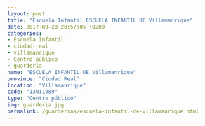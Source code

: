 ```yaml
---
layout: post
title: "Escuela Infantil ESCUELA INFANTIL DE Villamanrique"
date: 2017-09-20 20:57:05 +0200
categories:
- Escuela Infantil
- ciudad-real
- villamanrique
- Centro público
- guarderia
name: "ESCUELA INFANTIL DE Villamanrique"
province: "Ciudad Real"
location: "Villamanrique"
code: "13011989"
type: "Centro público"
img: guarderia.jpg
permalink: /guarderias/escuela-infantil-de-villamanrique.html
---
```

